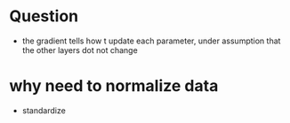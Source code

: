 # Question
- the gradient tells how t update each parameter, under assumption that the other layers dot not change

# why need to normalize data
- standardize 